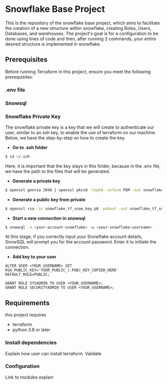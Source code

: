 # Snowflake Base Project
This is the repository of the snowflake base project, which aims to facilitate the creation of a new structure within snowflake, creating Roles, Users, Databases, and warehouses. The project's goal is for a configuration to be done using lines of code and then, after running 2 commands, your entire desired structure is implemented in snowflake.

## Prerequisites

Before running Terraform in this  project, ensure you meet the following prerequisites:

### .env file

### Snowsql

### Snowflake Private Key

The snowflake private key is a key that we will create to authenticate our user, similar to an ssh key, to enable the use of terraform on our machine. Below, we have the step-by-step on how to create the key.

- **Go to .ssh folder**
```bash
$ cd ~/.ssh
```
Here, it is important that the key stays in this folder, because in the .env file, we have the path to the files that will be generated.
- **Generate a private key**
```bash
$ openssl genrsa 2048 | openssl pkcs8 -topk8 -inform PEM -out snowflake_tf_snow_key.p8 -nocrypt
```
- **Generate a public key from private**
```bash
$ openssl rsa -in snowflake_tf_snow_key.p8 -pubout -out snowflake_tf_snow_key.pub
```
- **Start a new connection in snowsql**
```bash
$ snowsql -a <your-account-snowflake> -u <your-snowflake-username>
```
At this stage, if you correctly input your Snowflake account details, SnowSQL will prompt you for the account password. Enter it to initiate the connection.
- **Add key to your user**
```snowsql
ALTER USER <YOUR_USERNAME> SET RSA_PUBLIC_KEY='YOUR_PUBLIC_(.PUB)_KEY_COPIED_HERE' DEFAULT_ROLE=PUBLIC;

GRANT ROLE SYSADMIN TO USER <YOUR_USERNAME>;
GRANT ROLE SECURITYADMIN TO USER <YOUR_USERNAME>;
```

## Requirements

this project requires

- terraform
- python 3.8 or later

### Install dependencies
Explain how user can install terraform. Validate

### Configuration
Link to modules explain